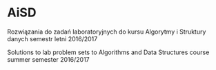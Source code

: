 # AiSD

Rozwiązania do zadań laboratoryjnych do kursu Algorytmy i Struktury danych semestr letni 2016/2017

Solutions to lab problem sets to Algorithms and Data Structures course summer semester 2016/2017